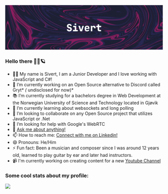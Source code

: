 <div align="center">
  <img src="./SivertBanner.png">
</div>

### Hello there 👋🏼:ringed_planet:

- 🧔🏼 My name is Sivert, I am a Junior Developer and I love working with JavaScript and C#!
- 🔭 I’m currently working on an Open Source alternative to Discord called Gryt* *(* undisclosed for now)*
- 📚 I’m currently studying for a bachelors degree in Web Development at the Norwegian University of Science and Technology located in Gjøvik
- 🌱 I’m currently learning about websockets and long polling
- 👯 I’m looking to collaborate on any Open Source project that utilizes JavaScript or .Net
- 🤔 I’m looking for help with Google's WebRTC
- 💬 [Ask me about anything!](https://GitHub.com/SivertGullbergHansen/ama)
- 📫 How to reach me: [Connect with me on Linkedin!](https://www.linkedin.com/in/sivertgullberghansen/)
- 😄 Pronouns: He/Him
- ⚡ Fun fact: Been a musician and composer since I was around 12 years old, learned to play guitar by ear and later had instructors.
- 📹 I'm currently working on creating content for a new [Youtube Channel](https://www.youtube.com/channel/UC6xVnAqZ0QMXQqAAmMS9mAA)

### Some cool stats about my profile:

![](https://komarev.com/ghpvc/?username=SivertGullbergHansen&color=fd1d8b)

